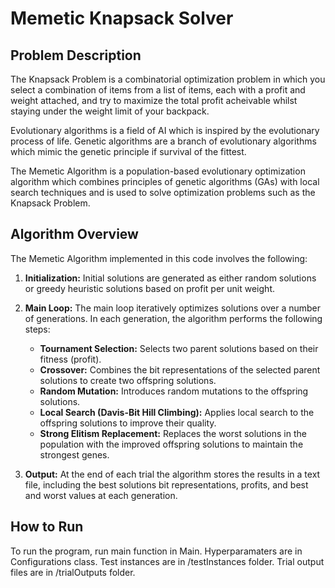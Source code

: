 # Memetic Knapsack Solver

## Problem Description
The Knapsack Problem is a combinatorial optimization problem in which you select a combination of items from a list of items, each with a profit and weight attached, and try to maximize the total profit acheivable whilst staying under the weight limit of your backpack.

Evolutionary algorithms is a field of AI which is inspired by the evolutionary process of life. Genetic algorithms are a branch of evolutionary algorithms which mimic the genetic principle if survival of the fittest.

The Memetic Algorithm is a population-based evolutionary optimization algorithm which combines principles of genetic algorithms (GAs) with local search techniques and is used to solve optimization problems such as the Knapsack Problem.

## Algorithm Overview
The Memetic Algorithm implemented in this code involves the following:

1. **Initialization:** Initial solutions are generated as either random solutions or greedy heuristic solutions based on profit per unit weight.

2. **Main Loop:** The main loop iteratively optimizes solutions over a number of generations. In each generation, the algorithm performs the following steps:

   - **Tournament Selection:** Selects two parent solutions based on their fitness (profit).
   - **Crossover:** Combines the bit representations of the selected parent solutions to create two offspring solutions.
   - **Random Mutation:** Introduces random mutations to the offspring solutions.
   - **Local Search (Davis-Bit Hill Climbing):** Applies local search to the offspring solutions to improve their quality.
   - **Strong Elitism Replacement:** Replaces the worst solutions in the population with the improved offspring solutions to maintain the strongest genes.

3. **Output:** At the end of each trial the algorithm stores the results in a text file, including the best solutions bit representations, profits, and best and worst values at each generation.

## How to Run
To run the program, run main function in Main. Hyperparamaters are in Configurations class. Test instances are in /testInstances folder. Trial output files are in /trialOutputs folder.

